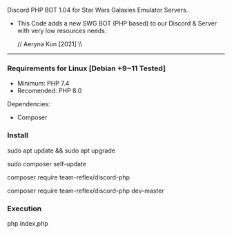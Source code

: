 Discord PHP BOT 1.04 for Star Wars Galaxies Emulator Servers.

* This Code adds a new SWG BOT (PHP based) to our
Discord & Server with very low resources needs.

   // Aeryna Kun [2021] \\\
 
 ----------------------------

### Requirements for Linux [Debian +9~11 Tested]

- Minimum: PHP 7.4
- Recomended: PHP 8.0


Dependencies:
- Composer



### Install


sudo apt update && sudo apt upgrade


sudo composer self-update

composer require team-reflex/discord-php

composer require team-reflex/discord-php dev-master



### Execution

php index.php

